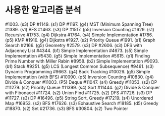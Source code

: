 # 사용한 알고리즘 분석

#1003. (s3) DP
#1149. (s1) DP
#1197. (g4) MST (Minimum Spanning Tree)
#1389. (s1) BFS
#1463. (s3) DP
#1517. (p5) Inversion Counting
#1629. (s1) Recursive
#1753. (g4) Dijkstra
#1764. (s4) Simple Implementation
#1786. (p5) KMP
#1916. (g4) Dijkstra
#1927. (s2) Priority Queue
#1991. (s1) Graph Search
#2166. (g5) Geometry
#2579. (s3) DP
#2606. (s3) DFS with Adjacency List
#4344. (b1) Simple Implementation
#4673. (s5) Simple Implementation
#5430. (g5) Simple Implementation
#5615. (p1) Finding Prime Number with Miller Rabin
#8958. (b2) Simple Implementation
#9093. (b1) Stack
#9251. (g5) LCS (Longest Common Subsequence)
#9461. (s3) Dynamic Programming
#9663. (g4) Back Tracking
#10026. (g5) Simple Implementation (with BFS)
#10090. (p5) Inversion Counting
#10830. (g4) Divide & Conquer
#11003. (P5) Deque
#11047. (s4) Greedy
#11053. (s2) DP
#11279. (s2) Priority Queue
#11399. (s4) Sort
#11444. (g2) Divide & Conquer with Fibonacci
#11724. (s2) Union Find
#11725. (s2) DFS
#11726. (s3) DP
#11727. (s3) DP
#16496. (p5) String Sort, Greedy
#17219. (s4) Unordered Map
#16953. (s2) BFS
#17626. (s3) Exhaustive Search
#18185. (d5) Greedy
#18870. (s2) Set
#21736. (s3) BFS
#30804. (s2) Two Pointer
